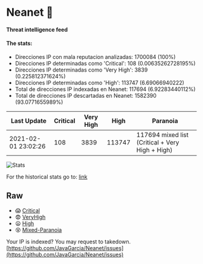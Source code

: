 # Neanet :hocho:
#### Threat intelligence feed
#### The stats:

- Direcciones IP con mala reputacion analizadas: 1700084 (100%)
- Direcciones IP determinadas como 'Critical':  108 (0.00635262728195%)
- Direcciones IP determinadas como 'Very High':  3839 (0.225812371624%)
- Direcciones IP determinadas como 'High':  113747 (6.69066940222)
- Total de direcciones IP indexadas en Neanet:  117694 (6.92283440112%)
- Total de direcciones IP descartadas en Neanet:  1582390 (93.0771655989%)

| Last Update | Critical | Very High | High | Paranoia |
| --- | --- | --- | --- | --- |
| 2021-02-01 23:02:26 | 108 | 3839 | 113747 | 117694 mixed list (Critical + Very High + High)|

![Stats](https://docs.google.com/spreadsheets/d/e/2PACX-1vSnaNMIXVabIpDJjufMlzH7poXnshF3mgd8Is1g9ytUEzVsP5my4Trn8f-xkoLLQ38xpL3HtmUexLo6/pubchart?oid=501124687&format=image)

For the historical stats go to: [link](/stats.csv)
## Raw
- :scream: [Critical](https://raw.githubusercontent.com/JavaGarcia/Neanet/master/blacklists/neanet_critical.txt)
- :fearful: [VeryHigh](https://raw.githubusercontent.com/JavaGarcia/Neanet/master/blacklists/neanet_veryHigh.txtt)
- :frowning: [High](https://raw.githubusercontent.com/JavaGarcia/Neanet/master/blacklists/neanet_high.txt)
- :dizzy_face: [Mixed-Paranoia](https://raw.githubusercontent.com/JavaGarcia/Neanet/master/blacklists/neanet_all.txt)


Your IP is indexed? You may request to takedown. [https://github.com/JavaGarcia/Neanet/issues](https://github.com/JavaGarcia/Neanet/issues)





















































































































































































































































































































































































































































































































































































































































































































































































































































































































































































































































































































































































































































































































































































































































































































































































































































































































































































































































































































































































































































































































































































































































































































































































































































































































































































































































































































































































































































































































































































































































































































































































































































































































































































































































































































































































































































































































































































































































































































































































































































